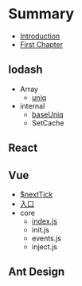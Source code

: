 # Summary

* [Introduction](README.md)
* [First Chapter](chapter1.md)

## lodash

* Array
  * [uniq](lodash/uniq.md)
* internal
  * [baseUniq](/lodash/interenal/baseuniq.md)
  * SetCache

## React

## Vue

* [$nextTick](vue/nexttick.md)
* [入口](/vue/entry.md)
* core
  * [index.js](/vue/core/index.md)
  * init.js
  * events.js
  * inject.js

## Ant Design

